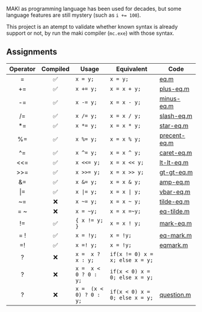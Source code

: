 MAKI as programming language has been used for decades,
but some language features are still mystery (such as `i += 100`).

This project is an atempt to validate whether known syntax is already support or not,
by run the maki compiler (`mc.exe`) with those syntax.

## Assignments
| Operator | Compiled | Usage | Equivalent | Code |
| :------: | :-------: | ----- | ---------- | ---- |
| =  | ✅ | `x = y;`  | `x = y;`        | [eq.m](validator/res/assignment/eq.m#L15) |
| += | ✅ | `x += y;` | `x = x + y;`  | [plus-eq.m](validator/res/assignment/plus-eq.m#L15)  |
| -= | ✅ | `x -= y;` | `x = x - y;`  | [minus-eq.m](validator/res/assignment/minus-eq.m#L15)  |
| /= | ✅ | `x /= y;` | `x = x / y;`  | [slash-eq.m](validator/res/assignment/slash-eq.m#L15)  |
| *= | ✅ | `x *= y;` | `x = x * y;`  | [star-eq.m](validator/res/assignment/star-eq.m#L15)  |
| %= | ✅ | `x %= y;` | `x = x % y;`  | [precent-eq.m](validator/res/assignment/precent-eq.m#L15)  |
| ^= | ✅ | `x ^= y;` | `x = x ^ y;`  | [caret-eq.m](validator/res/assignment/caret-eq.m#L15)  |
| <<= | ✅ | `x <<= y;` | `x = x << y;`  | [lt-lt-eq.m](validator/res/assignment/lt-lt-eq.m#L15)  |
| >>= | ✅ | `x >>= y;` | `x = x >> y;`  | [gt-gt-eq.m](validator/res/assignment/gt-gt-eq.m#L15)  |
| &= | ✅ | `x &= y;` | `x = x & y;`  | [amp-eq.m](validator/res/assignment/amp-eq.m#L15) |
| \|= | ✅ | `x \|= y;` | `x = x \| y;`  | [vbar-eq.m](validator/res/assignment/vbar-eq.m#L15) |
| ~= | ❌ | `x ~= y;` | `x = x ~ y;`  | [tilde-eq.m](validator/res/assignment/tilde-eq.m#L15) |
| = ~ | ❌ | `x = ~y;` | `x = x =~y;`  | [eq-tilde.m](validator/res/assignment/eq-tilde.m#L15) |
| !=  | ✅ | `{ x != y; }` | `x = x ! y;`  | [mark-eq.m](validator/res/assignment/mark-eq.m#L15) |
| = ! | ✅ | `x = !y;` | `x = !y;`  | [eq-mark.m](validator/res/assignment/eq-mark.m#L15) | 
| =!  | ✅ | `x =! y;` | `x = !y;`  | [eqmark.m](validator/res/assignment/eqmark.m#L15) | 
| ? | ❌ | `x =  x ? x : y;` | `if(x != 0) x = x; else x = y;`  |
| ? | ❌ | `x =  x < 0 ? 0 : y;` | `if(x < 0) x = 0; else x = y;`  |
| ? | ❌ | `x =  (x < 0) ? 0 : y;` | `if(x < 0) x = 0; else x = y;`  | [question.m](validator/res/misc/question.m#L15) | 